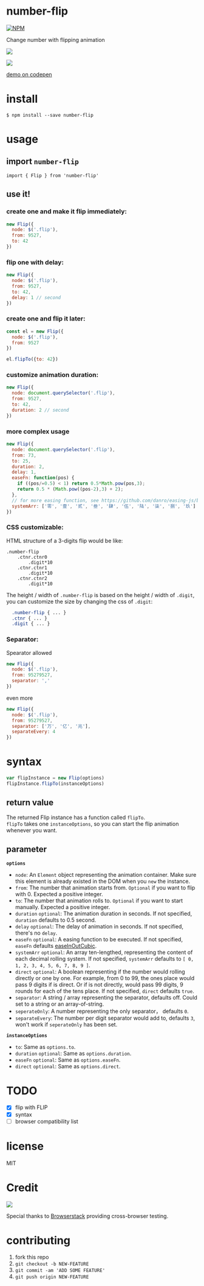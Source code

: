 # number-flip
[![NPM](https://nodei.co/npm/number-flip.png?compact=true)](https://nodei.co/npm/number-flip/)


Change number with flipping animation

![](./demo.gif)

![](./demo2.gif)

[demo on codepen](https://codepen.io/gaoryrt/pen/oyyMBx)

# install
```
$ npm install --save number-flip
```

# usage
## import `number-flip`
```
import { Flip } from 'number-flip'
```

## use it!
### create one and make it flip immediately:
```js
new Flip({
  node: $('.flip'),
  from: 9527,
  to: 42
})
```

### flip one with delay:
```js
new Flip({
  node: $('.flip'),
  from: 9527,
  to: 42,
  delay: 1 // second
})
```

### create one and flip it later:
```js
const el = new Flip({
  node: $('.flip'),
  from: 9527
})

el.flipTo({to: 42})
```

### customize animation duration:
```js
new Flip({
  node: document.querySelector('.flip'),
  from: 9527,
  to: 42,
  duration: 2 // second
})
```

### more complex usage
```js
new Flip({
  node: document.querySelector('.flip'),
  from: 73,
  to: 25,
  duration: 2,
  delay: 1,
  easeFn: function(pos) {
    if ((pos/=0.5) < 1) return 0.5*Math.pow(pos,3);
    return 0.5 * (Math.pow((pos-2),3) + 2);
  },
  // for more easing function, see https://github.com/danro/easing-js/blob/master/easing.js
  systemArr: ['零', '壹', '贰', '叁', '肆', '伍', '陆', '柒', '捌', '玖']
})
```

### CSS customizable:
HTML structure of a 3-digits flip would be like:
```
.number-flip
    .ctnr.ctnr0
        .digit*10
    .ctnr.ctnr1
        .digit*10
    .ctnr.ctnr2
        .digit*10
```

The height / width of `.number-flip` is based on the height / width of `.digit`, you can customize the size by changing the css of `.digit`:
```css
  .number-flip { ... }
  .ctnr { ... }
  .digit { ... }
```

### Separator:
Spearator allowed

```js
new Flip({
  node: $('.flip'),
  from: 95279527,
  separator: ','
})
```

even more

```js
new Flip({
  node: $('.flip'),
  from: 95279527,
  separator: ['万', '亿', '兆'],
  separateEvery: 4
})
```

# syntax

```js
var flipInstance = new Flip(options)
flipInstance.flipTo(instanceOptions)
```

## return value
The returned Flip instance has a function called `flipTo`.  
`flipTo` takes one `instanceOptions`, so you can start the flip animation whenever you want.

## parameter
**`options`**

- `node`: An `Element` object representing the animation container. Make sure this element is already existed in the DOM when you `new` the instance.
- `from`: The number that animation starts from. `Optional` if you want to flip with 0. Expected a positive integer.
- `to`: The number that animation rolls to. `Optional` if you want to start manually. Expected a positive integer.
- `duration` `optional`: The animation duration in seconds. If not specified, `duration` defaults to 0.5 second.
- `delay` `optional`: The delay of animation in seconds. If not specified, there's no `delay`.
- `easeFn` `optional`: A easing function to be executed. If not specified, `easeFn` defaults [easeInOutCubic](https://github.com/danro/easing-js/blob/4f5e7edbde7f7200a1baf08e357377896c0d207e/easing.js#L39-L42).
- `systemArr` `optional`: An array ten-lengthed, representing the content of each decimal rolling system. If not specified, `systemArr` defaults to `[ 0, 1, 2, 3, 4, 5, 6, 7, 8, 9 ]`.
- `direct` `optional`: A boolean representing if the number would rolling directly or one by one. For example, from 0 to 99, the ones place would pass 9 digits if is direct. Or if is not directly, would pass 99 digits, 9 rounds for each of the tens place. If not specified, `direct` defaults `true`.
- `separator`: A string / array representing the separator, defaults off. Could set to a string or an array-of-string.
- `seperateOnly`: A number representing the only separator， defaults `0`.
- `separateEvery`: The number per digit separator would add to, defaults `3`, won't work if `seperateOnly` has been set.

**`instanceOptions`**

- `to`: Same as `options.to`.
- `duration` `optional`: Same as `options.duration`.
- `easeFn` `optional`: Same as `options.easeFn`.
- `direct` `optional`: Same as `options.direct`.


# TODO
- [x] flip with FLIP
- [x] syntax
- [ ] browser compatibility list

# license
MIT

# Credit
[![](./browserstack-logo-600x315.png)](http://browserstack.com/)

Special thanks to [Browserstack](http://browserstack.com/) providing cross-browser testing.

# contributing
1. fork this repo
2. `git checkout -b NEW-FEATURE`
3. `git commit -am 'ADD SOME FEATURE'`
4. `git push origin NEW-FEATURE`
